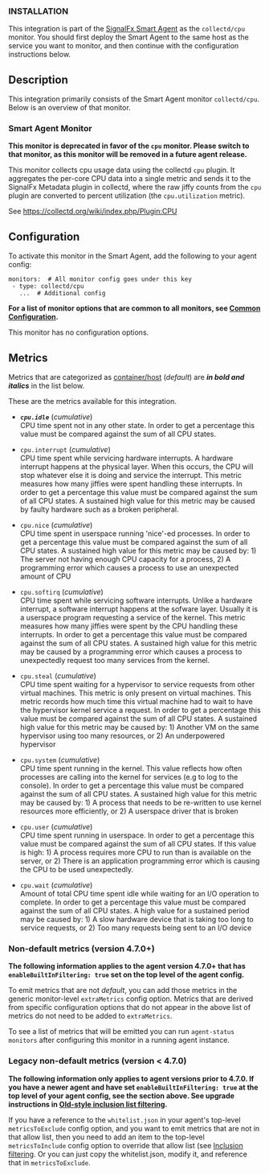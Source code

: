 
<!--- Generated by to-integrations-repo script in Smart Agent repo, DO NOT MODIFY HERE --->

### INSTALLATION

This integration is part of the [SignalFx Smart Agent](https://github.com/signalfx/integrations/tree/master/signalfx-agent)[](sfx_link:signalfx-agent)
as the `collectd/cpu` monitor. You should first deploy the Smart Agent to the
same host as the service you want to monitor, and then continue with the
configuration instructions below.

<!--- GENERATED BY (This comment exists for maintaining compatibility with to-product-docs) --->

## Description

This integration primarily consists of the Smart Agent monitor `collectd/cpu`.
Below is an overview of that monitor.

### Smart Agent Monitor


**This monitor is deprecated in favor of the `cpu` monitor.  Please switch
to that monitor, as this monitor will be removed in a future agent
release.**

This monitor collects cpu usage data using the
collectd `cpu` plugin.  It aggregates the per-core CPU data into a single
metric and sends it to the SignalFx Metadata plugin in collectd, where the
raw jiffy counts from the `cpu` plugin are converted to percent utilization
(the `cpu.utilization` metric).

See https://collectd.org/wiki/index.php/Plugin:CPU


## Configuration

To activate this monitor in the Smart Agent, add the following to your
agent config:

```
monitors:  # All monitor config goes under this key
 - type: collectd/cpu
   ...  # Additional config
```

**For a list of monitor options that are common to all monitors, see [Common
Configuration](https://github.com/signalfx/signalfx-agent/tree/main/docs/monitors/../monitor-config.md#common-configuration).**


This monitor has no configuration options.


## Metrics

Metrics that are categorized as
[container/host](https://docs.signalfx.com/en/latest/admin-guide/usage.html#about-custom-bundled-and-high-resolution-metrics)
(*default*) are ***in bold and italics*** in the list below.

These are the metrics available for this integration.

 - ***`cpu.idle`*** (*cumulative*)<br>    CPU time spent not in any other state. In order to get a percentage this value must be compared against the sum of all CPU states.

 - `cpu.interrupt` (*cumulative*)<br>    CPU time spent while servicing hardware interrupts. A hardware interrupt happens at the physical layer. When this occurs, the CPU will stop whatever else it is doing and service the interrupt. This metric measures how many jiffies were spent handling these interrupts. In order to get a percentage this value must be compared against the sum of all CPU states. A sustained high value for this metric may be caused by faulty hardware such as a broken peripheral.

 - `cpu.nice` (*cumulative*)<br>    CPU time spent in userspace running 'nice'-ed processes. In order to get a percentage this value must be compared against the sum of all CPU states. A sustained high value for this metric may be caused by: 1) The server not having enough CPU capacity for a process, 2) A programming error which causes a process to use an unexpected amount of CPU

 - `cpu.softirq` (*cumulative*)<br>    CPU time spent while servicing software interrupts. Unlike a hardware interrupt, a software interrupt happens at the sofware layer. Usually it is a userspace program requesting a service of the kernel. This metric measures how many jiffies were spent by the CPU handling these interrupts. In order to get a percentage this value must be compared against the sum of all CPU states. A sustained high value for this metric may be caused by a programming error which causes a process to unexpectedly request too many services from the kernel.

 - `cpu.steal` (*cumulative*)<br>    CPU time spent waiting for a hypervisor to service requests from other virtual machines. This metric is only present on virtual machines. This metric records how much time this virtual machine had to wait to have the hypervisor kernel service a request. In order to get a percentage this value must be compared against the sum of all CPU states. A sustained high value for this metric may be caused by: 1) Another VM on the same hypervisor using too many resources, or 2) An underpowered hypervisor

 - `cpu.system` (*cumulative*)<br>    CPU time spent running in the kernel. This value reflects how often processes are calling into the kernel for services (e.g to log to the console). In order to get a percentage this value must be compared against the sum of all CPU states. A sustained high value for this metric may be caused by: 1) A process that needs to be re-written to use kernel resources more efficiently, or 2) A userspace driver that is broken

 - `cpu.user` (*cumulative*)<br>    CPU time spent running in userspace. In order to get a percentage this value must be compared against the sum of all CPU states. If this value is high: 1) A process requires more CPU to run than is available on the server, or 2) There is an application programming error which is causing the CPU to be used unexpectedly.

 - `cpu.wait` (*cumulative*)<br>    Amount of total CPU time spent idle while waiting for an I/O operation to complete. In order to get a percentage this value must be compared against the sum of all CPU states. A high value for a sustained period may be caused by: 1) A slow hardware device that is taking too long to service requests, or 2) Too many requests being sent to an I/O device


### Non-default metrics (version 4.7.0+)

**The following information applies to the agent version 4.7.0+ that has
`enableBuiltInFiltering: true` set on the top level of the agent config.**

To emit metrics that are not _default_, you can add those metrics in the
generic monitor-level `extraMetrics` config option.  Metrics that are derived
from specific configuration options that do not appear in the above list of
metrics do not need to be added to `extraMetrics`.

To see a list of metrics that will be emitted you can run `agent-status
monitors` after configuring this monitor in a running agent instance.

### Legacy non-default metrics (version < 4.7.0)

**The following information only applies to agent versions prior to 4.7.0. If
you have a newer agent and have set `enableBuiltInFiltering: true` at the top
level of your agent config, see the section above. See upgrade instructions in
[Old-style inclusion list filtering](https://github.com/signalfx/signalfx-agent/tree/main/docs/monitors/../legacy-filtering.md#old-style-inclusion-list-filtering).**

If you have a reference to the `whitelist.json` in your agent's top-level
`metricsToExclude` config option, and you want to emit metrics that are not in
that allow list, then you need to add an item to the top-level
`metricsToInclude` config option to override that allow list (see [Inclusion
filtering](https://github.com/signalfx/signalfx-agent/tree/main/docs/monitors/../legacy-filtering.md#inclusion-filtering).  Or you can just
copy the whitelist.json, modify it, and reference that in `metricsToExclude`.

